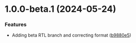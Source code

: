 # 1.0.0-beta.1 (2024-05-24)


### Features

* Adding beta RTL branch and correcting format ([b9880e5](https://github.com/ash0ne/flask-word2vec-segmenter/commit/b9880e5730ec881cdf052e77c184a685e962ba6d))
